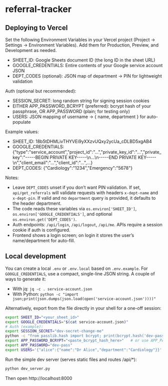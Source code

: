 # referral-tracker

## Deploying to Vercel

Set the following Environment Variables in your Vercel project (Project → Settings → Environment Variables). Add them for Production, Preview, and Development as needed.

- SHEET_ID: Google Sheets document ID (the long ID in the sheet URL)
- GOOGLE_CREDENTIALS: Entire contents of your Google service account JSON
- DEPT_CODES (optional): JSON map of department → PIN for lightweight validation

Auth (optional but recommended):

- SESSION_SECRET: long random string for signing session cookies
- EITHER APP_PASSWORD_BCRYPT (preferred): bcrypt hash of your passphrase, OR APP_PASSWORD (plain; for testing only)
- USERS: JSON mapping of username → { name, department } for auto-populate

Example values:

- SHEET_ID: 18b5tDHMLivTHYVEi9yXXzvUQxy2ycUa_cDLBD5xgAB4
- GOOGLE_CREDENTIALS: {"type":"service_account","project_id":"...","private_key_id":"...","private_key":"-----BEGIN PRIVATE KEY-----\n...\n-----END PRIVATE KEY-----\n","client_email":"...","client_id":"...",...}
- DEPT_CODES: {"Cardiology":"1234","Emergency":"5678"}

Notes:

- Leave `DEPT_CODES` unset if you don’t want PIN validation. If set, `api/get_referrals` will validate requests with headers `x-dept-name` and `x-dept-pin`. If valid and no `department` query is provided, it defaults to the header department.
- The code reads these variables via `os.environ['SHEET_ID']`, `os.environ['GOOGLE_CREDENTIALS']`, and optional `os.environ.get('DEPT_CODES')`.
 - Auth endpoints: `/api/login`, `/api/logout`, `/api/me`. APIs require a session cookie if auth is configured.
 - Frontend shows a login screen; on login it stores the user’s name/department for auto-fill.

## Local development

You can create a local `.env` or `.env.local` based on `.env.example`. For `GOOGLE_CREDENTIALS`, use a compact, single-line JSON string. A couple of ways to generate it:

- With jq: `jq -c . service-account.json`
- With Python: `python -c "import json;print(json.dumps(json.load(open('service-account.json'))))"`

Alternatively, export from the file directly in your shell for a one-off session:

```sh
export SHEET_ID="<your_sheet_id>"
export GOOGLE_CREDENTIALS="$(cat service-account.json)"
# Auth (example):
export SESSION_SECRET="dev-secret-change-me"
python -c "from passlib.hash import bcrypt; print(bcrypt.hash('dev-pass'))"  # copy result (optional)
export APP_PASSWORD_BCRYPT="<paste_bcrypt_hash_here>"   # or use APP_PASSWORD below for quick test
export APP_PASSWORD="dev-pass"
export USERS='{"alice":{"name":"Dr Alice","department":"Cardiology"}}'
```

Run the simple dev server (serves static files and routes /api/*):

```sh
python dev_server.py
```

Then open http://localhost:8000
